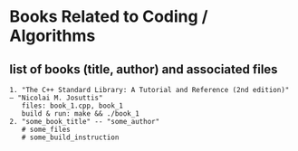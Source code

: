 Books Related to Coding / Algorithms
====================================


list of books (title, author) and associated files
--------------------------------------------------

```
1. "The C++ Standard Library: A Tutorial and Reference (2nd edition)" – "Nicolai M. Josuttis"
   files: book_1.cpp, book_1
   build & run: make && ./book_1
2. "some_book_title" -- "some_author"
   # some_files
   # some_build_instruction
```
